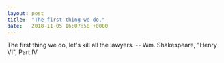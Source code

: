 ```yaml
---
layout: post
title:  "The first thing we do,"
date:   2018-11-05 16:07:58 +0000
---
```

The first thing we do, let's kill all the lawyers.
		-- Wm. Shakespeare, "Henry VI", Part IV

